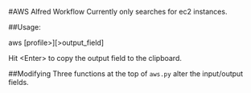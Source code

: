 #AWS Alfred Workflow
Currently only searches for ec2 instances.

##Usage:

  aws [profile>]<query>[>output_field]

Hit \<Enter> to copy the output field to the clipboard.

##Modifying
Three functions at the top of `aws.py` alter the input/output fields.
